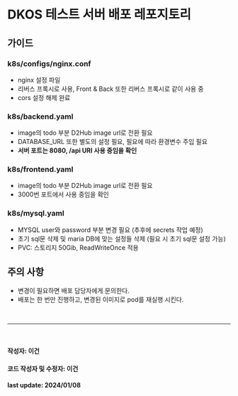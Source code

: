 # DKOS 테스트 서버 배포 레포지토리

## 가이드

### k8s/configs/nginx.conf
- nginx 설정 파일
- 리버스 프록시로 사용, Front & Back 또한 리버스 프록시로 같이 사용 중
- cors 설정 해제 완료

### k8s/backend.yaml
- image의 todo 부분 D2Hub image url로 전환 필요
- DATABASE_URL 또한 별도의 설정 필요, 필요에 따라 환경변수 주입 필요
- **서버 포트는 8080, /api URI 사용 중임을 확인**

### k8s/frontend.yaml
- image의 todo 부분 D2Hub image url로 전환 필요
- 3000번 포트에서 사용 중임을 확인

### k8s/mysql.yaml
- MYSQL user와 password 부분 변경 필요 (추후에 secrets 작업 예정)
- 초기 sql문 삭제 및 maria DB에 맞는 설정들 삭제 (필요 시 초기 sql문 설정 가능)
- PVC: 스토리지 50Gib, ReadWriteOnce 적용

## 주의 사항
- 변경이 필요하면 배포 담당자에게 문의한다.
- 배포는 한 번만 진행하고, 변경된 이미지로 pod를 재실행 시킨다.

<br/>

---

<br/>

#### 작성자: 이건
#### 코드 작성자 및 수정자: 이건
#### last update: 2024/01/08
